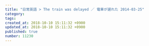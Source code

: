 ```yaml
---
title: "日常英語 > The train was delayed ／ 電車が遅れた 2014-03-25"
category: 
tags: 
created_at: 2018-10-10 15:11:32 +0900
updated_at: 2018-10-10 15:11:32 +0900
published: true
number: 11230
---
```



